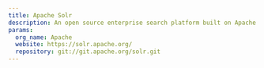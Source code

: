 ```yaml
---
title: Apache Solr
description: An open source enterprise search platform built on Apache Lucene.
params:
  org_name: Apache
  website: https://solr.apache.org/
  repository: git://git.apache.org/solr.git
---
```

